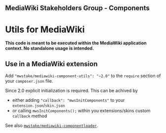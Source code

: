## MediaWiki Stakeholders Group - Components
# Utils for MediaWiki

**This code is meant to be executed within the MediaWiki application context. No standalone usage is intended.**

## Use in a MediaWiki extension

Add `"mwstake/mediawiki-component-utils": "~2.0"` to the `require` section of your `composer.json` file.

Since 2.0 explicit initialization is required. This can be achived by
- either adding `"callback": "mwsInitComponents"` to your `extension.json`/`skin.json`
- or calling `mwsInitComponents();` within you extensions/skins custom `callback` method

See also [`mwstake/mediawiki-componentloader`](https://github.com/hallowelt/mwstake-mediawiki-componentloader).
